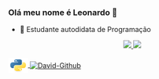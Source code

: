 ### Olá meu nome é Leonardo 👋


- 🌱 Estudante autodidata de Programação
<div align="center">
  <a href="https://github.com/leocabral84">
  <img height="180em" src="https://github-readme-stats.vercel.app/api?username=leocabral84&show_icons=true&theme=cobalt&include_all_commits=true&count_private=true"/>
  <img height="180em" src="https://github-readme-stats.vercel.app/api/top-langs/?username=leocabral84&layout=compact&langs_count=7&theme=cobalt"/>
</div>

  <div style="display: inline_block"><br>
  <img align="center" alt="David-Python" height="30" width="40" src="https://raw.githubusercontent.com/devicons/devicon/master/icons/python/python-original.svg">
  <img align="center" alt="David-Github" height="30" width="40" src="https://cdn.jsdelivr.net/gh/devicons/devicon/icons/github/github-original.svg" />



</div>

##
